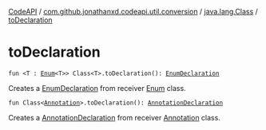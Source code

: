 [CodeAPI](../../index.md) / [com.github.jonathanxd.codeapi.util.conversion](../index.md) / [java.lang.Class](index.md) / [toDeclaration](.)

# toDeclaration

`fun <T : `[`Enum`](https://kotlinlang.org/api/latest/jvm/stdlib/kotlin/-enum/index.html)`<T>> Class<T>.toDeclaration(): `[`EnumDeclaration`](../../com.github.jonathanxd.codeapi.base/-enum-declaration/index.md)

Creates a [EnumDeclaration](../../com.github.jonathanxd.codeapi.base/-enum-declaration/index.md) from receiver [Enum](https://kotlinlang.org/api/latest/jvm/stdlib/kotlin/-enum/index.html) class.

`fun Class<`[`Annotation`](../../com.github.jonathanxd.codeapi.base/-annotation/index.md)`>.toDeclaration(): `[`AnnotationDeclaration`](../../com.github.jonathanxd.codeapi.base/-annotation-declaration/index.md)

Creates a [AnnotationDeclaration](../../com.github.jonathanxd.codeapi.base/-annotation-declaration/index.md) from receiver [Annotation](../../com.github.jonathanxd.codeapi.base/-annotation/index.md) class.

